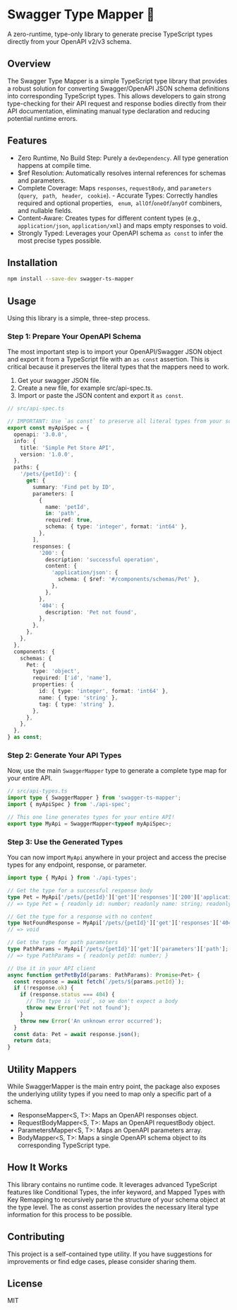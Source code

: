 # Swagger Type Mapper 🔄

A zero-runtime, type-only library to generate precise TypeScript types directly from your OpenAPI v2/v3 schema.

## Overview

The Swagger Type Mapper is a simple TypeScript type library that provides a robust solution for converting Swagger/OpenAPI JSON schema definitions into corresponding TypeScript types. This allows developers to gain strong type-checking for their API request and response bodies directly from their API documentation, eliminating manual type declaration and reducing potential runtime errors.

## Features

- Zero Runtime, No Build Step: Purely a `devDependency`. All type generation happens at compile time.
- $ref Resolution: Automatically resolves internal references for schemas and parameters.
- Complete Coverage: Maps `responses`, `requestBody`, and `parameters` (`query`, ` path`, ` header`, ` cookie`).
-️ Accurate Types: Correctly handles required and optional properties, ` enum`,` allOf`/`oneOf`/`anyOf` combiners, and nullable fields.
- Content-Aware: Creates types for different content types (e.g., `application/json`, `application/xml`) and maps empty responses to void.
- Strongly Typed: Leverages your OpenAPI schema `as const` to infer the most precise types possible.

## Installation 

```sh
npm install --save-dev swagger-ts-mapper
```

## Usage

Using this library is a simple, three-step process.

### Step 1: Prepare Your OpenAPI Schema

The most important step is to import your OpenAPI/Swagger JSON object and export it from a TypeScript file with an `as const` assertion. This is critical because it preserves the literal types that the mappers need to work.

1. Get your swagger JSON file.
2. Create a new file, for example src/api-spec.ts.
3. Import or paste the JSON content and export it `as const`.

```ts
// src/api-spec.ts

// IMPORTANT: Use `as const` to preserve all literal types from your schema.
export const myApiSpec = {
  openapi: '3.0.0',
  info: {
    title: 'Simple Pet Store API',
    version: '1.0.0',
  },
  paths: {
    '/pets/{petId}': {
      get: {
        summary: 'Find pet by ID',
        parameters: [
          {
            name: 'petId',
            in: 'path',
            required: true,
            schema: { type: 'integer', format: 'int64' },
          },
        ],
        responses: {
          '200': {
            description: 'successful operation',
            content: {
              'application/json': {
                schema: { $ref: '#/components/schemas/Pet' },
              },
            },
          },
          '404': {
            description: 'Pet not found',
          },
        },
      },
    },
  },
  components: {
    schemas: {
      Pet: {
        type: 'object',
        required: ['id', 'name'],
        properties: {
          id: { type: 'integer', format: 'int64' },
          name: { type: 'string' },
          tag: { type: 'string' },
        },
      },
    },
  },
} as const;
```

### Step 2: Generate Your API Types

Now, use the main `SwaggerMapper` type to generate a complete type map for your entire API.

```ts
// src/api-types.ts
import type { SwaggerMapper } from 'swagger-ts-mapper';
import { myApiSpec } from './api-spec';

// This one line generates types for your entire API!
export type MyApi = SwaggerMapper<typeof myApiSpec>;
```

### Step 3: Use the Generated Types

You can now import `MyApi` anywhere in your project and access the precise types for any endpoint, response, or parameter.

```ts
import type { MyApi } from './api-types';

// Get the type for a successful response body
type Pet = MyApi['/pets/{petId}']['get']['responses']['200']['application/json'];
// => type Pet = { readonly id: number; readonly name: string; readonly tag?: string; }

// Get the type for a response with no content
type NotFoundResponse = MyApi['/pets/{petId}']['get']['responses']['404'];
// => void

// Get the type for path parameters
type PathParams = MyApi['/pets/{petId}']['get']['parameters']['path'];
// => type PathParams = { readonly petId: number; }

// Use it in your API client
async function getPetById(params: PathParams): Promise<Pet> {
  const response = await fetch(`/pets/${params.petId}`);
  if (!response.ok) {
    if (response.status === 404) {
      // The type is `void`, so we don't expect a body
      throw new Error('Pet not found');
    }
    throw new Error('An unknown error occurred');
  }
  const data: Pet = await response.json();
  return data;
}
```

## Utility Mappers

While SwaggerMapper is the main entry point, the package also exposes the underlying utility types if you need to map only a specific part of a schema.

- ResponseMapper<S, T>: Maps an OpenAPI responses object.
- RequestBodyMapper<S, T>: Maps an OpenAPI requestBody object.
- ParametersMapper<S, T>: Maps an OpenAPI parameters array.
- BodyMapper<S, T>: Maps a single OpenAPI schema object to its corresponding TypeScript type.

## How It Works

This library contains no runtime code. It leverages advanced TypeScript features like Conditional Types, the infer keyword, and Mapped Types with Key Remapping to recursively parse the structure of your schema object at the type level. The as const assertion provides the necessary literal type information for this process to be possible.

## Contributing
This project is a self-contained type utility. If you have suggestions for improvements or find edge cases, please consider sharing them.

## License

MIT